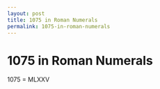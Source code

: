 ```yaml
---
layout: post
title: 1075 in Roman Numerals
permalink: 1075-in-roman-numerals
---
```


# 1075 in Roman Numerals

1075 = MLXXV
